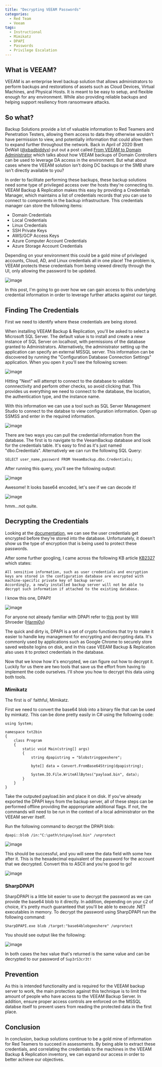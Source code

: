 ```yaml
---
title: "Decrypting VEEAM Passwords"
categories:
  - Red Team
  - Veeam
tags:
  - Instructional
  - Mimikatz
  - DPAPI
  - Passwords
  - Privilege Escalation
---
```


## What is VEEAM?

VEEAM is an enterprise level backup solution that allows administrators to perform backups and restorations of assets such as Cloud Devices, Virtual Machines, and Physical Hosts. It is meant to be easy to setup, and flexible enough for any environment. While also providing reliable backups and helping support resiliency from ransomware attacks.

## So what?
Backup Solutions provide a lot of valuable information to Red Teamers and Penetration Testers, allowing them access to data they otherwise wouldn't have permission to view, and potentially information that could allow them to expand further throughout the network. Back in April of 2020 Brett DeWall ([@xbadbiddyx](https://twitter.com/xbadbiddyx)) put out a post called [From VEEAM to Domain Administrator](https://www.whiteoaksecurity.com/2020-4-14-from-veeam-to-domain-administrator/) which talks about how VEEAM backups of Domain Controllers can be used to leverage DA access in the environment. But what about cases where the VEEAM solution isn't doing DC backups or the SMB share isn't directly available to you?

In order to facilitate performing these backups, these backup solutions need some type of privileged access over the hosts they're connecting to. VEEAM Backup & Replication makes this easy by providing a Credentials Manager, which maintains a list of credentials records that you can use to connect to components in the backup infrastructure. This credentials manager can store the following items:
- Domain Credentials
- Local Credentials
- Linux Credentials
- SSH Private Keys
- AWS/GCP Access Keys
- Azure Computer Account Credentials
- Azure Storage Account Credentials

Depending on your environment this could be a gold mine of privileged accounts, Cloud, AD, and Linux credentials all in one place! The problem is, VEEAM protects these credentials from being viewed directly through the UI, only allowing the password to be updated.

![image](https://user-images.githubusercontent.com/26147220/121399946-fc125e80-c924-11eb-8562-207e7a331fbc.png)

In this post, I'm going to go over how we can gain access to this underlying credential information in order to leverage further attacks against our target.

## Finding The Credentials

First we need to identify where these credentials are being stored. 

When installing VEEAM Backup & Replication, you'll be asked to select a Microsoft SQL Server. The default value is to install and create a new instance of SQL Server on localhost, with permissions of the database granted to Administrators. Alternatively, the administrator setting up the application can specify an external MSSQL server. This information can be discovered by running the "Configuration Database Connection Settings" application. When you open it you'll see the following screen:

![image](https://user-images.githubusercontent.com/26147220/121400943-2b759b00-c926-11eb-9fe7-f806a0dffc62.png)

Hitting "Next" will attempt to connect to the database to validate connnectivity and perform other checks, so avoid clicking that. This provides us everything we need to connect to the database, the location, the authentication type, and the instance name.

With this information we can use a tool such as SQL Server Management Studio to connect to the databse to view configuration information. Open up SSMSS and enter in the required information.

![image](https://user-images.githubusercontent.com/26147220/121401612-e56d0700-c926-11eb-8c19-33029d4c1c98.png)

There are two ways you can pull the credential information from the database. The first is to navigate to the VeeamBackup database and look for the credentials table. It's easy to find as it's just named "dbo.Credentials". Alternatively we can run the following SQL Query:

`SELECT user_name,password FROM VeeamBackup.dbo.Credentials;`

After running this query, you'll see the following output:

![image](https://user-images.githubusercontent.com/26147220/121402412-db97d380-c927-11eb-9eaf-58b4c9d55757.png)

Awesome! It looks base64 encoded, let's see if we can decode it!

![image](https://user-images.githubusercontent.com/26147220/121402509-f9653880-c927-11eb-90c2-e284e84b88b1.png)

hmm...not quite.

## Decrypting the Credentials

Looking at the [documentation](https://helpcenter.veeam.com/docs/agentforwindows/configurator/encryption.html?ver=50), we can see the user credentials get encrypted before they're stored into the database. Unfortunately, it doesn't show us the type of encryption that is being used to protect these passwords.

After some further googling, I came across the following KB article [KB2327](https://www.veeam.com/kb2327) which states:

```
All sensitive information, such as user credentials and encryption keys are stored in the configuration database are encrypted with machine-specific private key of backup server. 
Accordingly, a newly installed backup server will not be able to decrypt such information if attached to the existing database.
```

I know this one, DPAPI!

![image](https://media.giphy.com/media/6JvWR1rDbseeQ/giphy.gif)

For anyone not already familiar with DPAPI refer to [this](https://www.harmj0y.net/blog/redteaming/offensive-encrypted-data-storage-dpapi-edition/) post by Will Shroeder ([Harmj0y](https://twitter.com/harmj0y))

The quick and dirty is, DPAPI is a set of crypto functions that try to make it easier to handle key management for encrypting and decrypting data. It's commonly used by applications such as Google Chrome to securely store saved website logins on disk, and in this case VEEAM Backup & Replication also uses it to protect credentials in the database.

Now that we know how it's encrypted, we can figure out how to decrypt it. Luckily for us there are two tools that save us the effort from having to implement the code ourselves. I'll show you how to decrypt this data using both tools.

### Mimikatz

The first is ol' faithful, Mimikatz.

First we need to convert the base64 blob into a binary file that can be used by mimkatz. This can be done pretty easily in C# using the following code:

```
using System;

namespace txt2bin
{
    class Program
    {
        static void Main(string[] args)
        {
            string dpapistring = "blobstringgoeshere";

            byte[] data = Convert.FromBase64String(dpapistring);

            System.IO.File.WriteAllBytes("payload.bin", data);
        }
    }
}
```

Take the outputed payload.bin and place it on disk. If you've already exported the DPAPI keys from the backup server, all of these steps can be performed offline providing the apppropriate additional flags. If not, the commands will need to be run in the context of a local administrator on the VEEAM server itself.

Run the following command to decrypt the DPAPI blob:

`dpapi::blob /in:"C:\path\to\payload.bin" /unprotect `

![image](https://user-images.githubusercontent.com/26147220/121405315-e43dd900-c92a-11eb-9ff2-1ad69c83ceb7.png)

This should be successful, and you will seee the data field with some hex after it. This is the hexadecimal equivalent of the password for the account that we decrypted. Convert this to ASCII and you're good to go!

![image](https://user-images.githubusercontent.com/26147220/121405431-0cc5d300-c92b-11eb-80a7-442be010f068.png)


### SharpDPAPI

SharpDPAPI is a little bit easier to use to decrypt the password as we can provide the base64 blob to it directly. In addition, depending on your c2 of choice, it's pretty much guaranteed that you'll be able to execute .NET executables in memory. To decrypt the password using SharpDPAPI run the following command:

`SharpDPAPI.exe blob /target:"base64blobgoeshere" /unprotect`

You should see output like the following:

![image](https://user-images.githubusercontent.com/26147220/121405810-7a71ff00-c92b-11eb-9731-19737be585a7.png)

In both cases the hex value that's returned is the same value and can be decrypted to our password of `Sup3rS3cr3t!`

## Prevention

As this is intended functionality and is required for the VEEAM backup server to work, the main protection against this technique is to limit the amount of people who have access to the VEEAM Backup Server. In addition, ensure proper access controls are enforced on the MSSQL databse itself to prevent users from reading the protected data in the first place.

## Conclusion

In conclusion, backup solutions continue to be a gold mine of information for Red Teamers to succeed in assessments. By being able to extract these credentials, and correlating the credentials to the machines in the VEEAM Backup & Replication inventory, we can expand our access in order to better achieve our objectives.
